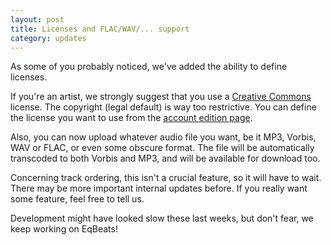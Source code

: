 ```yaml
---
layout: post
title: Licenses and FLAC/WAV/... support
category: updates
---
```


As some of you probably noticed, we've added the ability to define licenses.

If you're an artist, we strongly suggest that you use a [Creative Commons][cc] license. The copyright (legal default) is way too restrictive. You can define the license you want to use from the [account edition page][].

[cc]: http://creativecommons.org/
[account edition page]: http://eqbeats.org/account

Also, you can now upload whatever audio file you want, be it MP3, Vorbis, WAV or FLAC, or even some obscure format. The file will be automatically transcoded to both Vorbis and MP3, and will be available for download too.

Concerning track ordering, this isn't a crucial feature, so it will have to wait. There may be more important internal updates before. If you really want some feature, feel free to tell us.

Development might have looked slow these last weeks, but don't fear, we keep working on EqBeats!
